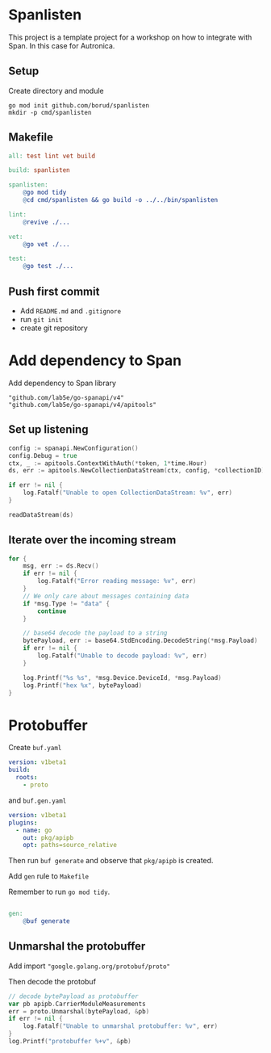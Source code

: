 # Spanlisten

This project is a template project for a workshop on how to integrate with Span.  In this case for Autronica.

## Setup

Create directory and module

    go mod init github.com/borud/spanlisten
    mkdir -p cmd/spanlisten

## Makefile

```Makefile
all: test lint vet build

build: spanlisten

spanlisten:
	@go mod tidy
	@cd cmd/spanlisten && go build -o ../../bin/spanlisten

lint:
	@revive ./...

vet:
	@go vet ./...

test:
	@go test ./...

```

## Push first commit

- Add `README.md` and `.gitignore` 
- run `git init`
- create git repository

# Add dependency to Span

Add dependency to Span library

    "github.com/lab5e/go-spanapi/v4"
	"github.com/lab5e/go-spanapi/v4/apitools"

## Set up listening

```go
config := spanapi.NewConfiguration()
config.Debug = true
ctx, _ := apitools.ContextWithAuth(*token, 1*time.Hour)
ds, err := apitools.NewCollectionDataStream(ctx, config, *collectionID)

if err != nil {
	log.Fatalf("Unable to open CollectionDataStream: %v", err)
}

readDataStream(ds)
```

## Iterate over the incoming stream

```go
for {
	msg, err := ds.Recv()
	if err != nil {
		log.Fatalf("Error reading message: %v", err)
	}
	// We only care about messages containing data
	if *msg.Type != "data" {
		continue
	}

	// base64 decode the payload to a string
	bytePayload, err := base64.StdEncoding.DecodeString(*msg.Payload)
	if err != nil {
		log.Fatalf("Unable to decode payload: %v", err)
	}

	log.Printf("%s %s", *msg.Device.DeviceId, *msg.Payload)
	log.Printf("hex %x", bytePayload)
}
```
# Protobuffer

Create `buf.yaml`

```yaml
version: v1beta1
build:
  roots:
    - proto
```

and `buf.gen.yaml`

```yaml
version: v1beta1
plugins:
  - name: go
    out: pkg/apipb
    opt: paths=source_relative
```

Then run `buf generate` and observe that `pkg/apipb` is created.

Add `gen` rule to `Makefile`

Remember to run `go mod tidy`.

```Makefile

gen:
	@buf generate
```

## Unmarshal the protobuffer

Add import `"google.golang.org/protobuf/proto"`

Then decode the protobuf

```go
// decode bytePayload as protobuffer
var pb apipb.CarrierModuleMeasurements
err = proto.Unmarshal(bytePayload, &pb)
if err != nil {
	log.Fatalf("Unable to unmarshal protobuffer: %v", err)
}
log.Printf("protobuffer %+v", &pb)
```